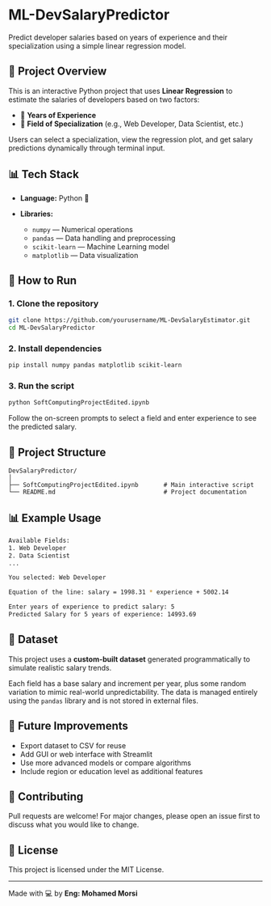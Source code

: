 # ML-DevSalaryPredictor

Predict developer salaries based on years of experience and their specialization using a simple linear regression model.

## 📌 Project Overview

This is an interactive Python project that uses **Linear Regression** to estimate the salaries of developers based on two factors:

* 🧠 **Years of Experience**
* 💼 **Field of Specialization** (e.g., Web Developer, Data Scientist, etc.)

Users can select a specialization, view the regression plot, and get salary predictions dynamically through terminal input.

## 📊 Tech Stack

* **Language:** Python 🐍
* **Libraries:**

  * `numpy` — Numerical operations
  * `pandas` — Data handling and preprocessing
  * `scikit-learn` — Machine Learning model
  * `matplotlib` — Data visualization

## 🚀 How to Run

### 1. Clone the repository

```bash
git clone https://github.com/yourusername/ML-DevSalaryEstimator.git
cd ML-DevSalaryPredictor
```

### 2. Install dependencies

```bash
pip install numpy pandas matplotlib scikit-learn
```

### 3. Run the script

```bash
python SoftComputingProjectEdited.ipynb
```

Follow the on-screen prompts to select a field and enter experience to see the predicted salary.

## 📁 Project Structure

```
DevSalaryPredictor/
│
├── SoftComputingProjectEdited.ipynb       # Main interactive script
└── README.md                              # Project documentation
```

## 📊 Example Usage

```bash
Available Fields:
1. Web Developer
2. Data Scientist
...

You selected: Web Developer

Equation of the line: salary = 1998.31 * experience + 5002.14

Enter years of experience to predict salary: 5
Predicted Salary for 5 years of experience: 14993.69
```

## 📂 Dataset

This project uses a **custom-built dataset** generated programmatically to simulate realistic salary trends.

Each field has a base salary and increment per year, plus some random variation to mimic real-world unpredictability. The data is managed entirely using the `pandas` library and is not stored in external files.

## 🔮 Future Improvements

* Export dataset to CSV for reuse
* Add GUI or web interface with Streamlit
* Use more advanced models or compare algorithms
* Include region or education level as additional features

## 🤝 Contributing

Pull requests are welcome! For major changes, please open an issue first to discuss what you would like to change.

## 📄 License

This project is licensed under the MIT License.

---

Made with 💻 by **Eng: Mohamed Morsi**
